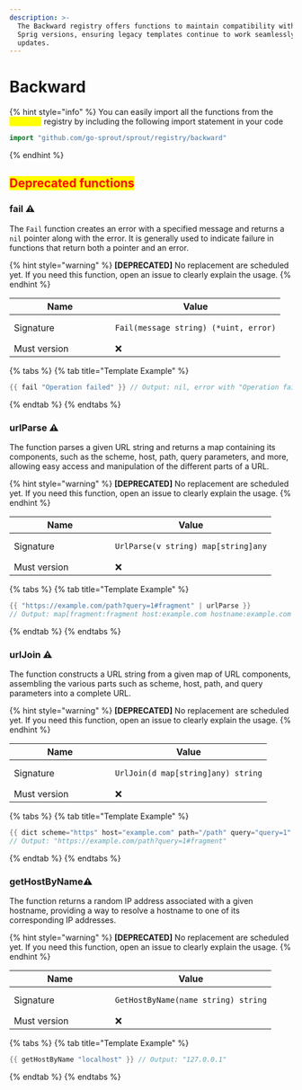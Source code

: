```yaml
---
description: >-
  The Backward registry offers functions to maintain compatibility with older
  Sprig versions, ensuring legacy templates continue to work seamlessly after
  updates.
---
```


# Backward

{% hint style="info" %}
You can easily import all the functions from the <mark style="color:yellow;">`backward`</mark> registry by including the following import statement in your code

```go
import "github.com/go-sprout/sprout/registry/backward"
```
{% endhint %}

## <mark style="color:red;">Deprecated functions</mark>

### fail ⚠️

The `Fail` function creates an error with a specified message and returns a `nil` pointer along with the error. It is generally used to indicate failure in functions that return both a pointer and an error.

{% hint style="warning" %}
**\[DEPRECATED]** No replacement are scheduled yet. If you need this function, open an issue to clearly explain the usage.
{% endhint %}

<table data-header-hidden><thead><tr><th width="164">Name</th><th>Value</th></tr></thead><tbody><tr><td>Signature</td><td><pre class="language-go"><code class="lang-go">Fail(message string) (*uint, error)
</code></pre></td></tr><tr><td>Must version</td><td><span data-gb-custom-inline data-tag="emoji" data-code="274c">❌</span></td></tr></tbody></table>

{% tabs %}
{% tab title="Template Example" %}
```go
{{ fail "Operation failed" }} // Output: nil, error with "Operation failed"
```
{% endtab %}
{% endtabs %}

### urlParse ⚠️

The function parses a given URL string and returns a map containing its components, such as the scheme, host, path, query parameters, and more, allowing easy access and manipulation of the different parts of a URL.

{% hint style="warning" %}
**\[DEPRECATED]** No replacement are scheduled yet. If you need this function, open an issue to clearly explain the usage.
{% endhint %}

<table data-header-hidden><thead><tr><th width="164">Name</th><th>Value</th></tr></thead><tbody><tr><td>Signature</td><td><pre class="language-go"><code class="lang-go">UrlParse(v string) map[string]any
</code></pre></td></tr><tr><td>Must version</td><td><span data-gb-custom-inline data-tag="emoji" data-code="274c">❌</span></td></tr></tbody></table>

{% tabs %}
{% tab title="Template Example" %}
```go
{{ "https://example.com/path?query=1#fragment" | urlParse }}
// Output: map[fragment:fragment host:example.com hostname:example.com path:path query:query scheme:https]
```
{% endtab %}
{% endtabs %}

### urlJoin ⚠️

The function constructs a URL string from a given map of URL components, assembling the various parts such as scheme, host, path, and query parameters into a complete URL.

{% hint style="warning" %}
**\[DEPRECATED]** No replacement are scheduled yet. If you need this function, open an issue to clearly explain the usage.
{% endhint %}

<table data-header-hidden><thead><tr><th width="164">Name</th><th>Value</th></tr></thead><tbody><tr><td>Signature</td><td><pre class="language-go"><code class="lang-go">UrlJoin(d map[string]any) string
</code></pre></td></tr><tr><td>Must version</td><td><span data-gb-custom-inline data-tag="emoji" data-code="274c">❌</span></td></tr></tbody></table>

{% tabs %}
{% tab title="Template Example" %}
```go
{{ dict scheme="https" host="example.com" path="/path" query="query=1" opaque="opaque" fragment="fragment" | urlJoin }}
// Output: "https://example.com/path?query=1#fragment"

```
{% endtab %}
{% endtabs %}

### getHostByName⚠️

The function returns a random IP address associated with a given hostname, providing a way to resolve a hostname to one of its corresponding IP addresses.

{% hint style="warning" %}
**\[DEPRECATED]** No replacement are scheduled yet. If you need this function, open an issue to clearly explain the usage.
{% endhint %}

<table data-header-hidden><thead><tr><th width="164">Name</th><th>Value</th></tr></thead><tbody><tr><td>Signature</td><td><pre class="language-go"><code class="lang-go">GetHostByName(name string) string
</code></pre></td></tr><tr><td>Must version</td><td><span data-gb-custom-inline data-tag="emoji" data-code="274c">❌</span></td></tr></tbody></table>

{% tabs %}
{% tab title="Template Example" %}
```go
{{ getHostByName "localhost" }} // Output: "127.0.0.1"
```
{% endtab %}
{% endtabs %}

